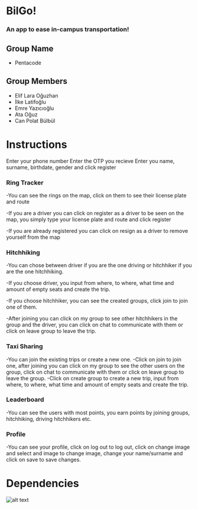 # BilGo!
### An app to ease **in-campus transportation**!
## Group Name
* Pentacode
## Group Members
* Elif Lara Oğuzhan
* İlke Latifoğlu
* Emre Yazıcıoğlu
* Ata Oğuz
* Can Polat Bülbül

# Instructions

Enter your phone number
Enter the OTP you recieve
Enter you name, surname, birthdate, gender and click register

### Ring Tracker

-You can see the rings on the map, click on them to see their license plate and route

-If you are a driver you can click on register as a driver to be seen on the map, you simply type your license plate and route and click register

-If you are already registered you can click on resign as a driver to remove yourself from the map

### Hitchhiking

-You can chose between driver if you are the one driving or hitchhiker if you are the one hitchhiking.

-If you choose driver, you input from where, to where, what time and amount of empty seats and create the trip.

-If you choose hitchhiker, you can see the created groups, click join to join one of them.

-After joining you can click on my group to see other hitchhikers in the group and the driver, you can click on chat to communicate with 
them or click on leave group to leave the trip.

### Taxi Sharing

-You can join the existing trips or create a new one.
-Click on join to join one, after joining you can click on my group to see the other users on the group, click on chat to communicate with them or click on leave group to leave the group.
-Click on create group to create a new trip, input from where, to where, what time and amount of empty seats and create the trip.

### Leaderboard

-You can see the users with most points, you earn points by joining groups, hitchhiking, driving hitchhikers etc.

### Profile

-You can see your profile, click on log out to log out, click on change image and select and image to change image, change your name/surname and click on save to save changes.

# Dependencies

![alt text](https://i.imgur.com/0gs5euL.jpg)



